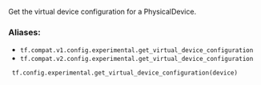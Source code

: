 Get the virtual device configuration for a PhysicalDevice.
### Aliases:
- `tf.compat.v1.config.experimental.get_virtual_device_configuration`
- `tf.compat.v2.config.experimental.get_virtual_device_configuration`

```
 tf.config.experimental.get_virtual_device_configuration(device)
```
